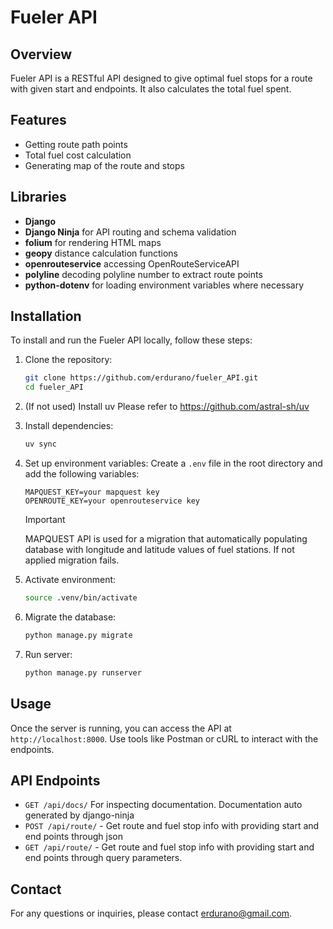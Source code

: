 # Fueler API

## Overview
Fueler API is a RESTful API designed to give optimal fuel stops for a route with given start and endpoints. It also calculates the total fuel spent.

## Features
- Getting route path points
- Total fuel cost calculation
- Generating map of the route and stops

## Libraries

- **Django**
- **Django Ninja**
    for API routing and schema validation
- **folium**
    for rendering HTML maps
- **geopy**
    distance calculation functions
- **openrouteservice**
    accessing OpenRouteServiceAPI
- **polyline**
    decoding polyline number to extract route points
- **python-dotenv**
    for loading environment variables where necessary

## Installation
To install and run the Fueler API locally, follow these steps:

1. Clone the repository:
    ```bash
    git clone https://github.com/erdurano/fueler_API.git
    cd fueler_API
    ```

2. (If not used) Install uv
    Please refer to https://github.com/astral-sh/uv


3. Install dependencies:
    ```bash
    uv sync
    ```

4. Set up environment variables:
    Create a `.env` file in the root directory and add the following variables:
    ```env
    MAPQUEST_KEY=your mapquest key
    OPENROUTE_KEY=your openrouteservice key

    ```
    >[!IMPORTANT]
    >MAPQUEST API is used for a migration that automatically populating database with longitude and latitude values of fuel stations. If not applied migration fails.

5. Activate environment:
    ```bash
    source .venv/bin/activate
    ```

6. Migrate the database:
    ```bash
    python manage.py migrate
    ```

7. Run server:
    ```bash
    python manage.py runserver 
    ```


## Usage
Once the server is running, you can access the API at `http://localhost:8000`. Use tools like Postman or cURL to interact with the endpoints.

## API Endpoints

- `GET /api/docs/` For inspecting documentation. Documentation auto generated by django-ninja
- `POST /api/route/` - Get route and fuel stop info with providing start and end points through json
- `GET /api/route/` - Get route and fuel stop info with providing start and end points through query parameters.

## Contact
For any questions or inquiries, please contact [erdurano@gmail.com](mailto:erdurano@gmail.com).
